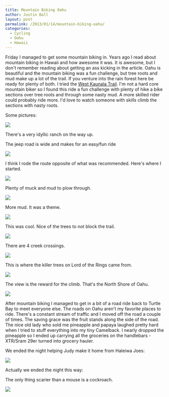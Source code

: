 ```yaml
---
title: Mountain Biking Oahu
author: Justin Ball
layout: post
permalink: /2013/01/14/mountain-biking-oahu/
categories:
  - Cycling
  - Oahu
  - Hawaii
---
```


Friday I managed to get some mountain biking in. Years ago I read about mountain biking in Hawaii and how awesome it was. It is awesome, but I don't remember reading about getting an ass kicking in the article. Oahu is beautiful and the mountain biking was a fun challenge, but tree roots and mud make up a lot of the trail. If you venture into the rain forest here be ready for plenty of both. I tried the [West Kaunala Trail][1]. I'm not a hard core mountain biker so I found this ride a fun challenge with plenty of hike a bike sections over tree roots and through some nasty mud. A more skilled rider could probably ride more. I'd love to watch someone with skills climb the sections with nasty roots.

 [1]: http://www.mtbhawaii.com/trails/west_kaunala_trail

Some pictures:


 <img class="scale-image" src="/images/posts/2013/01/IMG_14821.jpg" />

There's a very idyllic ranch on the way up.


The jeep road is wide and makes for an easy/fun ride

 <img class="scale-image" src="/images/posts/2013/01/IMG_1506.jpg" />


I think I rode the route opposite of what was recommended. Here's where I started.

 <img class="scale-image" src="/images/posts/2013/01/IMG_1508.jpg" />


Plenty of muck and mud to plow through.

 <img class="scale-image" src="/images/posts/2013/01/IMG_1514.jpg" />


More mud. It was a theme.

 <img class="scale-image" src="/images/posts/2013/01/IMG_1525.jpg" />


This was cool. Nice of the trees to not block the trail.

 <img class="scale-image" src="/images/posts/2013/01/IMG_1517.jpg" />


There are 4 creek crossings.

 <img class="scale-image" src="/images/posts/2013/01/IMG_1522.jpg" />


This is where the killer trees on Lord of the Rings came from.

 <img class="scale-image" src="/images/posts/2013/01/IMG_1528.jpg" />


The view is the reward for the climb. That's the North Shore of Oahu.

 <img class="scale-image" src="/images/posts/2013/01/IMG_1496.jpg" />

After mountain biking I managed to get in a bit of a road ride back to Turtle Bay to meet everyone else. The roads on Oahu aren't my favorite places to ride. There's a constant stream of traffic and I moved off the road a couple of times. The saving grace was the fruit stands along the side of the road. The nice old lady who sold me pineapple and papaya laughed pretty hard when I tried to stuff everything into my tiny Camelback. I nearly dropped the pineapple so I ended up carrying all the groceries on the handlebars - XTR/Sram 29er turned into grocery hauler.

We ended the night helping Judy make it home from Haleiwa Joes:


 <img class="scale-image" src="/images/posts/2013/01/IMG_1577.jpg" />

Actually we ended the night this way:

The only thing scarier than a mouse is a cockroach.

 <img class="scale-image" src="/images/posts/2013/01/IMG_1582.jpg" />